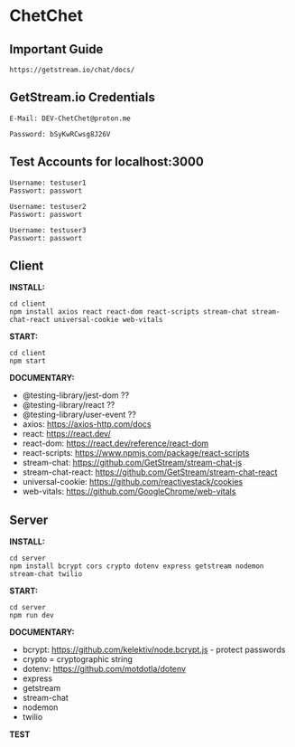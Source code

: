 
# ChetChet

## Important Guide

    https://getstream.io/chat/docs/

## GetStream.io Credentials

    E-Mail: DEV-ChetChet@proton.me
    
    Password: bSyKwRCwsg8J26V

## Test Accounts for localhost:3000

    
    Username: testuser1
    Passwort: passwort
    
    Username: testuser2
    Passwort: passwort
    
    Username: testuser3
    Passwort: passwort

## Client

  

**INSTALL:**

  

    cd client
    npm install axios react react-dom react-scripts stream-chat stream-chat-react universal-cookie web-vitals

  
  

**START:**

  

    cd client
    npm start

  

**DOCUMENTARY:**

  

 - @testing-library/jest-dom ?? 
 - @testing-library/react ??
 - @testing-library/user-event ?? 
 - axios: https://axios-http.com/docs
 - react: https://react.dev/
 - react-dom: https://react.dev/reference/react-dom
 - react-scripts: https://www.npmjs.com/package/react-scripts
 - stream-chat: https://github.com/GetStream/stream-chat-js
 - stream-chat-react: https://github.com/GetStream/stream-chat-react
 - universal-cookie: https://github.com/reactivestack/cookies
 - web-vitals: https://github.com/GoogleChrome/web-vitals

  

## Server

  

**INSTALL:**

  

    cd server
    npm install bcrypt cors crypto dotenv express getstream nodemon stream-chat twilio

  
  

**START:**

  

    cd server
    npm run dev

  

**DOCUMENTARY:**

  

 - bcrypt: https://github.com/kelektiv/node.bcrypt.js - protect passwords
 - crypto = cryptographic string 
 - dotenv:  https://github.com/motdotla/dotenv
 - express 
 - getstream 
 - stream-chat 
 - nodemon 
 - twilio


**TEST**

